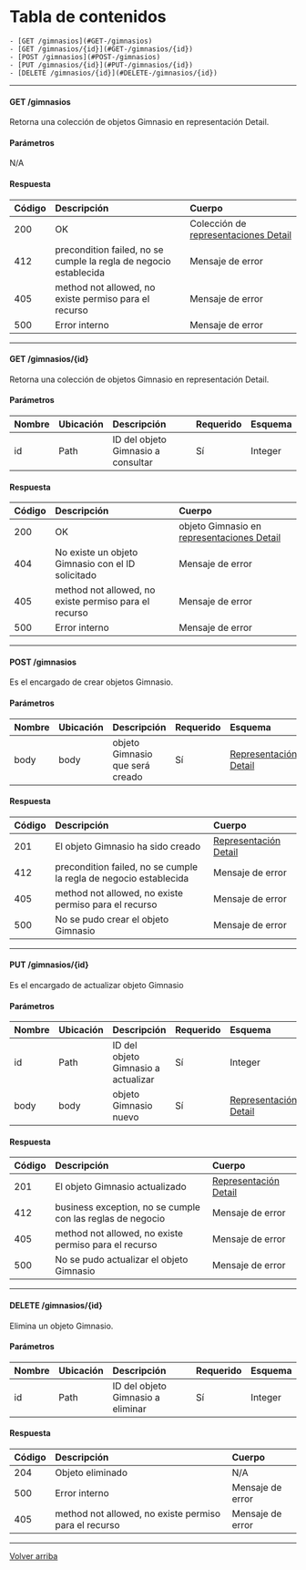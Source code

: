 # Tabla de contenidos
    - [GET /gimnasios](#GET-/gimnasios)
    - [GET /gimnasios/{id}](#GET-/gimnasios/{id})
    - [POST /gimnasios](#POST-/gimnasios)
    - [PUT /gimnasios/{id}](#PUT-/gimnasios/{id})
    - [DELETE /gimnasios/{id}](#DELETE-/gimnasios/{id})

***
#### GET /gimnasios
Retorna una colección de objetos Gimnasio en representación Detail.
#### Parámetros
N/A
#### Respuesta
Código|Descripción|Cuerpo
:--|:--|:--
200|OK|Colección de [representaciones Detail](#recurso-gimnasio)
412|precondition failed, no se cumple la regla de negocio establecida|Mensaje de error
405|method not allowed, no existe permiso para el recurso|Mensaje de error
500|Error interno|Mensaje de error
***
#### GET /gimnasios/{id}
Retorna una colección de objetos Gimnasio en representación Detail.
#### Parámetros
Nombre|Ubicación|Descripción|Requerido|Esquema
:--|:--|:--|:--|:--
id|Path|ID del objeto Gimnasio a consultar|Sí|Integer
#### Respuesta
Código|Descripción|Cuerpo
:--|:--|:--
200|OK|objeto Gimnasio en [representaciones Detail](#recurso-gimnasio)
404|No existe un objeto Gimnasio con el ID solicitado|Mensaje de error
405|method not allowed, no existe permiso para el recurso|Mensaje de error
500|Error interno|Mensaje de error
***
#### POST /gimnasios
Es el encargado de crear objetos Gimnasio.
#### Parámetros
Nombre|Ubicación|Descripción|Requerido|Esquema
:--|:--|:--|:--|:--
body|body|objeto Gimnasio que será creado|Sí|[Representación Detail](#recurso-gimnasio)
#### Respuesta
Código|Descripción|Cuerpo
:--|:--|:--
201|El objeto Gimnasio ha sido creado|[Representación Detail](#recurso-gimnasio)
412|precondition failed, no se cumple la regla de negocio establecida|Mensaje de error
405|method not allowed, no existe permiso para el recurso|Mensaje de error
500|No se pudo crear el objeto Gimnasio|Mensaje de error
***
#### PUT /gimnasios/{id}
Es el encargado de actualizar objeto Gimnasio
#### Parámetros
Nombre|Ubicación|Descripción|Requerido|Esquema
:--|:--|:--|:--|:--
id|Path|ID del objeto Gimnasio a actualizar|Sí|Integer
body|body|objeto Gimnasio nuevo|Sí|[Representación Detail](#recurso-gimnasio)
#### Respuesta
Código|Descripción|Cuerpo
:--|:--|:--
201|El objeto Gimnasio actualizado|[Representación Detail](#recurso-gimnasio)
412|business exception, no se cumple con las reglas de negocio|Mensaje de error
405|method not allowed, no existe permiso para el recurso|Mensaje de error
500|No se pudo actualizar el objeto Gimnasio|Mensaje de error
***
#### DELETE /gimnasios/{id}
Elimina un objeto Gimnasio.
#### Parámetros
Nombre|Ubicación|Descripción|Requerido|Esquema
:--|:--|:--|:--|:--
id|Path|ID del objeto Gimnasio a eliminar|Sí|Integer
#### Respuesta
Código|Descripción|Cuerpo
:--|:--|:--
204|Objeto eliminado|N/A
500|Error interno|Mensaje de error
405|method not allowed, no existe permiso para el recurso|Mensaje de error
***
[Volver arriba](#tabla-de-contenidos)
